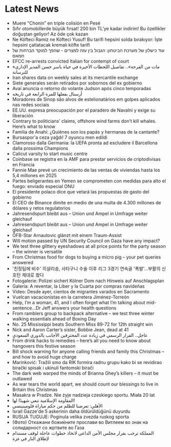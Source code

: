 # Latest News
-  Muere “Chonín” en triple colisión en Pesé
-  Sıfır otomobillerde büyük fırsat! 200 bin TL’ye kadar indirim! Bu özellikler doğuştan geliyor! Az öde çok kazan
-  Ne Köfteci Ramiz ne Köfteci Yusuf! Bu tarifi hepsini solda bırakıyor: İşte hepsini çatlatacak kremalı köfte tarifi
-  עוד כישלון של מערכת הביטחון: הגבול בין עזה למצרים - שהפך למוקד הברחות של חמאס
-  EFCC re-arrests convicted Italian for contempt of court
-  «مات من الفرحة».. تفاصيل اللحظات الأخيرة في حياة ياسر حسن المدير الإداري للترسانة
-  Iran shares data on weekly sales at its mercantile exchange
-  Siete generales serán retirados por sobornos del ex gobierno
-  Avaí anuncia o retorno do volante Judson após cinco temporadas
-  أرسنال يفعلها للمرة الرابعة في تاريخه
-  Moradores de Sinop são alvos de estelionatários em golpes aplicados nas redes sociais
-  EE.UU. expresa preocupación por el paradero de Navalni y exige su liberación
-  Contrary to politicians’ claims, offshore wind farms don’t kill whales. Here’s what to know
-  Familia de Anahí: ¿Quiénes son los papás y hermanas de la cantante?
-  Bursaspor'a ceza yağdı! 7 oyuncu men edildi
-  Clamoroso dalla Germania: la UEFA pronta ad escludere il Barcellona dalla prossima Champions
-  Calicut varsity to start music centre
-  Coinbase se registra en la AMF para prestar servicios de criptodivisas en Francia
-  Fannie Mae prevé un crecimiento de las ventas de viviendas hasta los 5,4 millones en 2025
-  Partes beligerantes en Yemen se comprometen con medidas para alto el fuego: enviado especial ONU
-  El presidente polaco dice que vetará las propuestas de gasto del gobierno
-  El CEO de Binance dimite en medio de una multa de 4.300 millones de dólares y retos regulatorios
-  Jahresendspurt bleibt aus – Union und Ampel in Umfrage weiter gleichauf
-  Jahresendspurt bleibt aus – Union und Ampel in Umfrage weiter gleichauf
-  ÖFB-Star Arnautovic glänzt mit einem Traum-Assist
-  Will motion passed by UN Security Council on Gaza have any impact?
-  We test three glittery eyeshadows at all price points for the party season – the winner is versatile
-  From Christmas food for dogs to buying a micro pig – your pet queries answered
-  '친정팀에 비수' 히샬리송, 사타구니 수술 이후 리그 3경기 연속골 '폭발'...부활의 신호탄 제대로 쐈다
-  Fotogalerie: Polizei sichert Kölner Dom nach Hinweis auf Anschlagsplan
-  Galería: A reventar, la Liber y la Cuarta por compras navideñas
-  Video: Desde ayer, cientos de migrantes varados en Sacramento
-  Vuelcan vacacionistas en la carretera Jiménez-Torreón
-  Help, I’m a woman, 41, and I often forget what I’m talking about mid-sentence…Dr Jeff answers your health questions
-  From ramblers group to backpack alternative – we test three winter walking essentials ahead of Boxing Day
-  No. 25 Mississippi beats Southern Miss 89-72 for 12th straight win
-  Nick and Aaron Carter’s sister, Bobbie Jean, dead at 41
-  عاجل.. القرار الرسمي في زيادة عدد المحترفين الأجانب بالدوري السعودي
-  From drink hacks to remedies – here’s all you need to know about hangovers this festive season
-  Bill shock warning for anyone calling friends and family this Christmas – and how to avoid huge charge
-  Marinković: Tražili smo da RIK formira radnu grupu kako bi se revidirao birački spisak i ukinuli fantomski birači
-  The dark web warped the minds of Brianna Ghey’s killers – it must be outlawed
-  As war tears the world apart, we should count our blessings to live in Britain this Christmas
-  Masakra w Pradze. Nie żyje nadzieja czeskiego sportu. Miała 20 lat
-  المقاومة الإسلامية تنعي شهيدًا لها!
-  الأهلي: تعرضنا للظلم من حكم مباراة فلومينينسي
-  İsrail Gazze'de 5 askerinin daha öldürüldüğünü duyurdu
-  RUSIJA TUGUJE: Poginula velika zvezda ruskog sporta
-  (Фото) Откажани божиќните прослави во Витлеем во знак на солидарност со жртвите во Газа
-  المملكة ترحب بقرار مجلس الأمن الداعي لاتخاذ خطوات عاجلة لوقف مستدام لإطلاق النار في غزة
